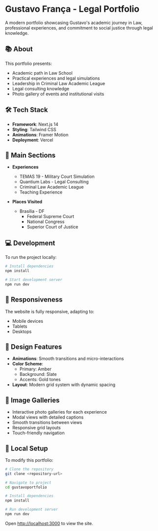 # Gustavo França - Legal Portfolio

A modern portfolio showcasing Gustavo's academic journey in Law, professional experiences, and commitment to social justice through legal knowledge.

## 📚 About

This portfolio presents:
- Academic path in Law School
- Practical experiences and legal simulations
- Leadership in Criminal Law Academic League
- Legal consulting knowledge
- Photo gallery of events and institutional visits

## 🛠 Tech Stack

- **Framework**: Next.js 14
- **Styling**: Tailwind CSS
- **Animations**: Framer Motion
- **Deployment**: Vercel

## 🚀 Main Sections

- **Experiences**
  - TEMAS 19 - Military Court Simulation
  - Quantium Labs - Legal Consulting
  - Criminal Law Academic League
  - Teaching Experience

- **Places Visited**
  - Brasília - DF
    - Federal Supreme Court
    - National Congress
    - Superior Court of Justice

## 💻 Development

To run the project locally:

```bash
# Install dependencies
npm install

# Start development server
npm run dev
```

## 📱 Responsiveness

The website is fully responsive, adapting to:
- Mobile devices
- Tablets
- Desktops

## 🎨 Design Features

- **Animations**: Smooth transitions and micro-interactions
- **Color Scheme**: 
  - Primary: Amber
  - Background: Slate
  - Accents: Gold tones
- **Layout**: Modern grid system with dynamic spacing

## 📸 Image Galleries

- Interactive photo galleries for each experience
- Modal views with detailed captions
- Smooth transitions between views
- Responsive grid layouts
- Touch-friendly navigation

## 🔧 Local Setup

To modify this portfolio:

```bash
# Clone the repository
git clone <repository-url>

# Navigate to project
cd gustavoportfolio

# Install dependencies
npm install

# Run development server
npm run dev
```

Open [http://localhost:3000](http://localhost:3000) to view the site.
